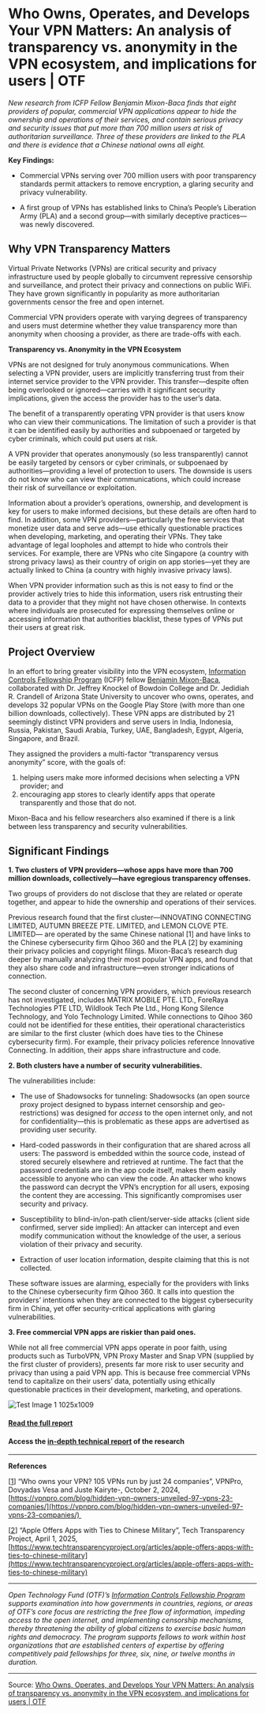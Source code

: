 # Who Owns, Operates, and Develops Your VPN Matters: An analysis of transparency vs. anonymity in the VPN ecosystem, and implications for users | OTF

*New research from ICFP Fellow Benjamin Mixon-Baca finds that eight providers of popular, commercial VPN applications appear to hide the ownership and operations of their services, and contain serious privacy and security issues that put more than 700 million users at risk of authoritarian surveillance. Three of these providers are linked to the PLA and there is evidence that a Chinese national owns all eight.*

**Key Findings:**

-   Commercial VPNs serving over 700 million users with poor transparency standards permit attackers to remove encryption, a glaring security and privacy vulnerability.

-   A first group of VPNs has established links to China’s People’s Liberation Army (PLA) and a second group—with similarly deceptive practices—was newly discovered.

## Why VPN Transparency Matters

Virtual Private Networks (VPNs) are critical security and privacy infrastructure used by people globally to circumvent repressive censorship and surveillance, and protect their privacy and connections on public WiFi. They have grown significantly in popularity as more authoritarian governments censor the free and open internet. 

Commercial VPN providers operate with varying degrees of transparency and users must determine whether they value transparency more than anonymity when choosing a provider, as there are trade-offs with each.

**Transparency vs. Anonymity in the VPN Ecosystem**

VPNs are not designed for truly anonymous communications. When selecting a VPN provider, users are implicitly transferring trust from their internet service provider to the VPN provider. This transfer—despite often being overlooked or ignored—carries with it significant security implications, given the access the provider has to the user’s data. 

The benefit of a transparently operating VPN provider is that users know who can view their communications. The limitation of such a provider is that it can be identified easily by authorities and subpoenaed or targeted by cyber criminals, which could put users at risk. 

A VPN provider that operates anonymously (so less transparently) cannot be easily targeted by censors or cyber criminals, or subpoenaed by authorities—providing a level of protection to users. The downside is users do not know who can view their communications, which could increase their risk of surveillance or exploitation.

Information about a provider’s operations, ownership, and development is key for users to make informed decisions, but these details are often hard to find. In addition, some VPN providers—particularly the free services that monetize user data and serve ads—use ethically questionable practices when developing, marketing, and operating their VPNs. They take advantage of legal loopholes and attempt to hide who controls their services. For example, there are VPNs who cite Singapore (a country with strong privacy laws) as their country of origin on app stories—yet they are actually linked to China (a country with highly invasive privacy laws).

When VPN provider information such as this is not easy to find or the provider actively tries to hide this information, users risk entrusting their data to a provider that they might not have chosen otherwise. In contexts where individuals are prosecuted for expressing themselves online or accessing information that authorities blacklist, these types of VPNs put their users at great risk.   

## Project Overview

In an effort to bring greater visibility into the VPN ecosystem, [Information Controls Fellowship Program](https://www.opentech.fund/fellowships/icfp/) (ICFP) fellow [Benjamin Mixon-Baca](https://www.opentech.fund/fellows/ben-mixon-baca/), collaborated with Dr. Jeffrey Knockel of Bowdoin College and Dr. Jedidiah R. Crandell of Arizona State University to uncover who owns, operates, and develops 32 popular VPNs on the Google Play Store (with more than one billion downloads, collectively). These VPN apps are distributed by 21 seemingly distinct VPN providers and serve users in India, Indonesia, Russia, Pakistan, Saudi Arabia, Turkey, UAE, Bangladesh, Egypt, Algeria, Singapore, and Brazil.

They assigned the providers a multi-factor “transparency versus anonymity” score, with the goals of:

1.  helping users make more informed decisions when selecting a VPN provider; and
2.  encouraging app stores to clearly identify apps that operate transparently and those that do not.

Mixon-Baca and his fellow researchers also examined if there is a link between less transparency and security vulnerabilities.

## Significant Findings

**1\. Two clusters of VPN providers—whose apps have more than 700 million downloads, collectively—have egregious transparency offenses.**

Two groups of providers do not disclose that they are related or operate together, and appear to hide the ownership and operations of their services.

Previous research found that the first cluster—INNOVATING CONNECTING LIMITED, AUTUMN BREEZE PTE. LIMITED, and LEMON CLOVE PTE. LIMITED— are operated by the same Chinese national \[1\] and have links to the Chinese cybersecurity firm Qihoo 360 and the PLA \[2\] by examining their privacy policies and copyright filings. Mixon-Baca’s research dug deeper by manually analyzing their most popular VPN apps, and found that they also share code and infrastructure—even stronger indications of connection.

The second cluster of concerning VPN providers, which previous research has not investigated, includes MATRIX MOBILE PTE. LTD., ForeRaya Technologies PTE LTD, Wildlook Tech Pte Ltd., Hong Kong Silence Technology, and Yolo Technology Limited. While connections to Qihoo 360 could not be identified for these entities, their operational characteristics are similar to the first cluster (which does have ties to the Chinese cybersecurity firm). For example, their privacy policies reference Innovative Connecting. In addition, their apps share infrastructure and code.

**2\. Both clusters have a number of security vulnerabilities.**

The vulnerabilities include:

-   The use of Shadowsocks for tunneling: Shadowsocks (an open source proxy project designed to bypass internet censorship and geo-restrictions) was designed for *access* to the open internet only, and not for confidentiality—this is problematic as these apps are advertised as providing user security. 

-   Hard-coded passwords in their configuration that are shared across all users: The password is embedded within the source code, instead of stored securely elsewhere and retrieved at runtime. The fact that the password credentials are in the app code itself, makes them easily accessible to anyone who can view the code. An attacker who knows the password can decrypt the VPN’s encryption for all users, exposing the content they are accessing. This significantly compromises user security and privacy.

-   Susceptibility to blind-in/on-path client/server-side attacks (client side confirmed, server side implied): An attacker can intercept and even modify communication without the knowledge of the user, a serious violation of their privacy and security. 

-   Extraction of user location information, despite claiming that this is not collected.

These software issues are alarming, especially for the providers with links to the Chinese cybersecurity firm Qihoo 360. It calls into question the providers’ intentions when they are connected to the biggest cybersecurity firm in China, yet offer security-critical applications with glaring vulnerabilities.

**3\. Free commercial VPN apps are riskier than paid ones.**

While not all free commercial VPN apps operate in poor faith, using products such as TurboVPN, VPN Proxy Master and Snap VPN (supplied by the first cluster of providers), presents far more risk to user security and privacy than using a paid VPN app. This is because free commercial VPNs tend to capitalize on their users’ data, potentially using ethically questionable practices in their development, marketing, and operations.

![Test Image 1 1025x1009](https://www.opentech.fund/wp-content/uploads/2025/09/Test-Image-1-1025x1009.png)

#### [Read the full report](https://www.opentech.fund/wp-content/uploads/2025/08/VPN-Transparency-Report.pdf)

#### Access the [in-depth technical report](https://www.opentech.fund/wp-content/uploads/2025/09/Linking-Suspicious-and-Insecure-Apps-in-the-VPN-Ecosystem.pdf) of the research

---

**References**

\[[1](https://vpnpro.com/blog/hidden-vpn-owners-unveiled-97-vpns-23-companies/)\] “Who owns your VPN? 105 VPNs run by just 24 companies”, VPNPro, Dovyadas Vesa and Juste Kairyte-, October 2, 2024, [https://vpnpro.com/blog/hidden-vpn-owners-unveiled-97-vpns-23-companies/](https://vpnpro.com/blog/hidden-vpn-owners-unveiled-97-vpns-23-companies/) 

\[[2](https://www.techtransparencyproject.org/articles/apple-offers-apps-with-ties-to-chinese-military)\] “Apple Offers Apps with Ties to Chinese Military”, Tech Transparency Project, April 1, 2025,  [https://www.techtransparencyproject.org/articles/apple-offers-apps-with-ties-to-chinese-military](https://www.techtransparencyproject.org/articles/apple-offers-apps-with-ties-to-chinese-military)

---

*Open Technology Fund (OTF)’s* [*Information Controls Fellowship Program*](https://www.opentech.fund/fellowships/icfp/) *supports examination into how governments in countries, regions, or areas of OTF’s core focus are restricting the free flow of information, impeding access to the open internet, and implementing censorship mechanisms, thereby threatening the ability of global citizens to exercise basic human rights and democracy. The program supports fellows to work within host organizations that are established centers of expertise by offering competitively paid fellowships for three, six, nine, or twelve months in duration.*

---
Source: [Who Owns, Operates, and Develops Your VPN Matters: An analysis of transparency vs. anonymity in the VPN ecosystem, and implications for users | OTF](https://www.opentech.fund/news/who-owns-operates-and-develops-your-vpn-matters-an-analysis-of-transparency-vs-anonymity-in-the-vpn-ecosystem-and-implications-for-users/)